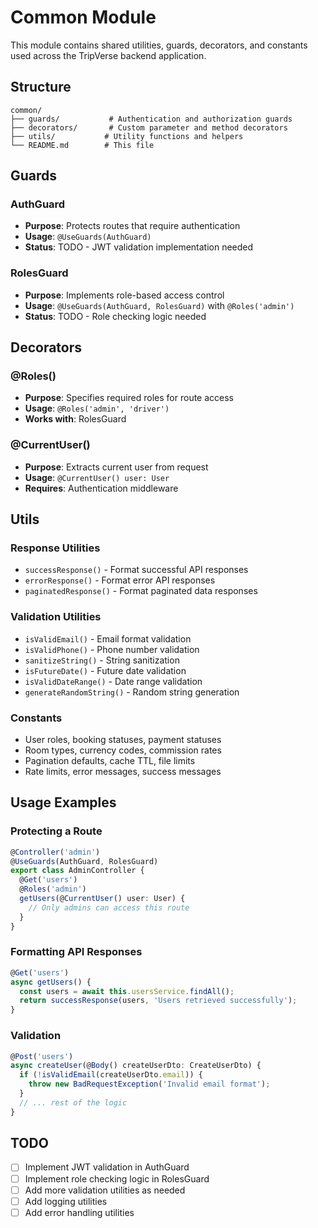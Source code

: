 # Common Module

This module contains shared utilities, guards, decorators, and constants used across the TripVerse backend application.

## Structure

```
common/
├── guards/           # Authentication and authorization guards
├── decorators/       # Custom parameter and method decorators
├── utils/           # Utility functions and helpers
└── README.md        # This file
```

## Guards

### AuthGuard
- **Purpose**: Protects routes that require authentication
- **Usage**: `@UseGuards(AuthGuard)`
- **Status**: TODO - JWT validation implementation needed

### RolesGuard
- **Purpose**: Implements role-based access control
- **Usage**: `@UseGuards(AuthGuard, RolesGuard)` with `@Roles('admin')`
- **Status**: TODO - Role checking logic needed

## Decorators

### @Roles()
- **Purpose**: Specifies required roles for route access
- **Usage**: `@Roles('admin', 'driver')`
- **Works with**: RolesGuard

### @CurrentUser()
- **Purpose**: Extracts current user from request
- **Usage**: `@CurrentUser() user: User`
- **Requires**: Authentication middleware

## Utils

### Response Utilities
- `successResponse()` - Format successful API responses
- `errorResponse()` - Format error API responses
- `paginatedResponse()` - Format paginated data responses

### Validation Utilities
- `isValidEmail()` - Email format validation
- `isValidPhone()` - Phone number validation
- `sanitizeString()` - String sanitization
- `isFutureDate()` - Future date validation
- `isValidDateRange()` - Date range validation
- `generateRandomString()` - Random string generation

### Constants
- User roles, booking statuses, payment statuses
- Room types, currency codes, commission rates
- Pagination defaults, cache TTL, file limits
- Rate limits, error messages, success messages

## Usage Examples

### Protecting a Route
```typescript
@Controller('admin')
@UseGuards(AuthGuard, RolesGuard)
export class AdminController {
  @Get('users')
  @Roles('admin')
  getUsers(@CurrentUser() user: User) {
    // Only admins can access this route
  }
}
```

### Formatting API Responses
```typescript
@Get('users')
async getUsers() {
  const users = await this.usersService.findAll();
  return successResponse(users, 'Users retrieved successfully');
}
```

### Validation
```typescript
@Post('users')
async createUser(@Body() createUserDto: CreateUserDto) {
  if (!isValidEmail(createUserDto.email)) {
    throw new BadRequestException('Invalid email format');
  }
  // ... rest of the logic
}
```

## TODO

- [ ] Implement JWT validation in AuthGuard
- [ ] Implement role checking logic in RolesGuard
- [ ] Add more validation utilities as needed
- [ ] Add logging utilities
- [ ] Add error handling utilities

